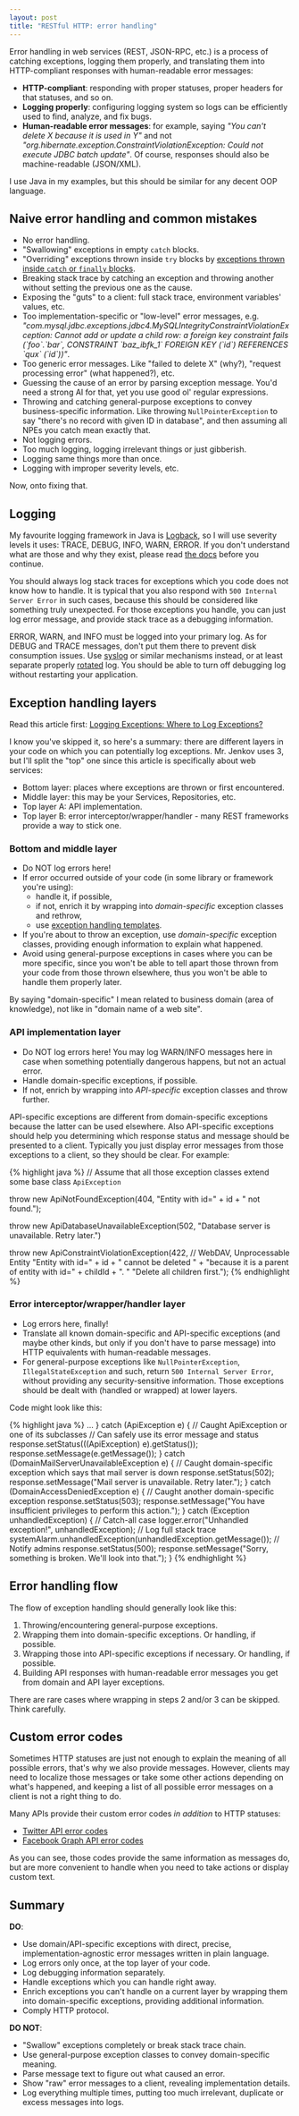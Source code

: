 ```yaml
---
layout: post
title: "RESTful HTTP: error handling"
---
```


Error handling in web services (REST, JSON-RPC, etc.) is a process of catching exceptions, logging them properly, and translating them into HTTP-compliant responses with human-readable error messages:

- **HTTP-compliant**: responding with proper statuses, proper headers for that statuses, and so on.
- **Logging properly**: configuring logging system so logs can be efficiently used to find, analyze, and fix bugs.
- **Human-readable error messages**: for example, saying *"You can't delete X because it is used in Y"* and not *"org.hibernate.exception.ConstraintViolationException: Could not execute JDBC batch update"*. Of course, responses should also be machine-readable (JSON/XML).

I use Java in my examples, but this should be similar for any decent OOP language.

## Naive error handling and common mistakes

- No error handling.
- "Swallowing" exceptions in empty `catch` blocks.
- "Overriding" exceptions thrown inside `try` blocks by [exceptions thrown inside `catch` or `finally` blocks][fail-safe-handling].
- Breaking stack trace by catching an exception and throwing another without setting the previous one as the cause.
- Exposing the "guts" to a client: full stack trace, environment variables' values, etc.
- Too implementation-specific or "low-level" error messages, e.g. *"com.mysql.jdbc.exceptions.jdbc4.MySQLIntegrityConstraintViolationException: Cannot add or update a child row: a foreign key constraint fails (\`foo\`.\`bar\`, CONSTRAINT \`baz_ibfk_1\` FOREIGN KEY (\`id\`) REFERENCES \`qux\` (\`id\`))"*.
- Too generic error messages. Like "failed to delete X" (why?), "request processing error" (what happened?), etc.
- Guessing the cause of an error by parsing exception message. You'd need a strong AI for that, yet you use good ol' regular expressions.
- Throwing and catching general-purpose exceptions to convey business-specific information. Like throwing `NullPointerException` to say "there's no record with given ID in database", and then assuming all NPEs you catch mean exactly that.
- Not logging errors.
- Too much logging, logging irrelevant things or just gibberish.
- Logging same things more than once.
- Logging with improper severity levels, etc.

[fail-safe-handling]: http://tutorials.jenkov.com/java-exception-handling/fail-safe-exception-handling.html

Now, onto fixing that.

## Logging

My favourite logging framework in Java is [Logback](http://logback.qos.ch/), so I will use severity levels it uses: TRACE, DEBUG, INFO, WARN, ERROR. If you don't understand what are those and why they exist, please read [the docs][logback-levels] before you continue.

You should always log stack traces for exceptions which you code does not know how to handle. It is typical that you also respond with `500 Internal Server Error` in such cases, because this should be considered like something truly unexpected. For those exceptions you handle, you can just log error message, and provide stack trace as a debugging information.

ERROR, WARN, and INFO must be logged into your primary log. As for DEBUG and TRACE messages, don't put them there to prevent disk consumption issues. Use [syslog][] or similar mechanisms instead, or at least separate properly [rotated][log-rotation] log. You should be able to turn off debugging log without restarting your application.

[logback-levels]: http://logback.qos.ch/manual/architecture.html#effectiveLevel
[syslog]: http://en.wikipedia.org/wiki/Syslog
[log-rotation]: http://en.wikipedia.org/wiki/Log_rotation

## Exception handling layers

Read this article first: [Logging Exceptions: Where to Log Exceptions?][log-layers]

I know you've skipped it, so here's a summary: there are different layers in your code on which you can potentially log exceptions. Mr. Jenkov uses 3, but I'll split the "top" one since this article is specifically about web services:

- Bottom layer: places where exceptions are thrown or first encountered.
- Middle layer: this may be your Services, Repositories, etc.
- Top layer A: API implementation.
- Top layer B: error interceptor/wrapper/handler - many REST frameworks provide a way to stick one.

[log-layers]: http://tutorials.jenkov.com/java-exception-handling/logging-where-to-log-exceptions.html

### Bottom and middle layer

- Do NOT log errors here!
- If error occurred outside of your code (in some library or framework you're using):
    - handle it, if possible,
    - if not, enrich it by wrapping into *domain-specific* exception classes and rethrow,
    - use [exception handling templates][handling-templates].
- If you're about to throw an exception, use *domain-specific* exception classes, providing enough information to explain what happened.
- Avoid using general-purpose exceptions in cases where you can be more specific, since you won't be able to tell apart those thrown from your code from those thrown elsewhere, thus you won't be able to handle them properly later.

By saying "domain-specific" I mean related to business domain (area of knowledge), not like in "domain name of a web site".

[handling-templates]: http://tutorials.jenkov.com/java-exception-handling/exception-handling-templates.html

### API implementation layer

- Do NOT log errors here! You may log WARN/INFO messages here in case when something potentially dangerous happens, but not an actual error.
- Handle domain-specific exceptions, if possible.
- If not, enrich by wrapping into *API-specific* exception classes and throw further.

API-specific exceptions are different from domain-specific exceptions because the latter can be used elsewhere. Also API-specific exceptions should help you determining which response status and message should be presented to a client. Typically you just display error messages from those exceptions to a client, so they should be clear. For example:

{% highlight java %}
// Assume that all those exception classes extend some base class `ApiException`

throw new ApiNotFoundException(404, "Entity with id=" + id + " not found.");

throw new ApiDatabaseUnavailableException(502, "Database server is unavailable. Retry later.")

throw new ApiConstraintViolationException(422, // WebDAV, Unprocessable Entity
    "Entity with id=" + id + " cannot be deleted " +
    "because it is a parent of entity with id=" + childId + ". "
    "Delete all children first.");
{% endhighlight %}

### Error interceptor/wrapper/handler layer

- Log errors here, finally!
- Translate all known domain-specific and API-specific exceptions (and maybe other kinds, but only if you don't have to parse message) into HTTP equivalents with human-readable messages.
- For general-purpose exceptions like `NullPointerException`, `IllegalStateException` and such, return `500 Internal Server Error`, without providing any security-sensitive information. Those exceptions should be dealt with (handled or wrapped) at lower layers.

Code might look like this:

{% highlight java %}
...
} catch (ApiException e) {
    // Caught ApiException or one of its subclasses
    // Can safely use its error message and status
    response.setStatus(((ApiException) e).getStatus());
    response.setMessage(e.getMessage());
} catch (DomainMailServerUnavailableException e) {
    // Caught domain-specific exception which says that mail server is down
    response.setStatus(502);
    response.setMessage("Mail server is unavailable. Retry later.");
} catch (DomainAccessDeniedException e) {
    // Caught another domain-specific exception
    response.setStatus(503);
    response.setMessage("You have insufficient privileges to perform this action.");
} catch (Exception unhandledException) {
    // Catch-all case
    logger.error("Unhandled exception!", unhandledException); // Log full stack trace
    systemAlarm.unhandledException(unhandledException.getMessage()); // Notify admins
    response.setStatus(500);
    response.setMessage("Sorry, something is broken. We'll look into that.");
}
{% endhighlight %}

## Error handling flow

The flow of exception handling should generally look like this:

1. Throwing/encountering general-purpose exceptions.
2. Wrapping them into domain-specific exceptions. Or handling, if possible.
3. Wrapping those into API-specific exceptions if necessary. Or handling, if possible.
4. Building API responses with human-readable error messages you get from domain and API layer exceptions.

There are rare cases where wrapping in steps 2 and/or 3 can be skipped. Think carefully.

## Custom error codes

Sometimes HTTP statuses are just not enough to explain the meaning of all possible errors, that's why we also provide messages. However, clients may need to localize those messages or take some other actions depending on what's happened, and keeping a list of all possible error messages on a client is not a right thing to do.

Many APIs provide their custom error codes *in addition* to HTTP statuses:

- [Twitter API error codes](https://dev.twitter.com/overview/api/response-codes)
- [Facebook Graph API error codes](https://developers.facebook.com/docs/graph-api/using-graph-api/v2.2#errors)

As you can see, those codes provide the same information as messages do, but are more convenient to handle when you need to take actions or display custom text.

## Summary

**DO**:

- Use domain/API-specific exceptions with direct, precise, implementation-agnostic error messages written in plain language.
- Log errors only once, at the top layer of your code.
- Log debugging information separately.
- Handle exceptions which you can handle right away.
- Enrich exceptions you can't handle on a current layer by wrapping them into domain-specific exceptions, providing additional information.
- Comply HTTP protocol.

**DO NOT**:

- "Swallow" exceptions completely or break stack trace chain.
- Use general-purpose exception classes to convey domain-specific meaning.
- Parse message text to figure out what caused an error.
- Show "raw" error messages to a client, revealing implementation details.
- Log everything multiple times, putting too much irrelevant, duplicate or excess messages into logs.
